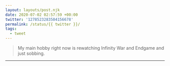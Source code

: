 ```yaml
---
layout: layouts/post.njk
date: 2020-07-02 02:57:59 +00:00
twitter: '1278523283504156678'
permalink: /status/{{ twitter }}/
tags: 
  - tweet
---
```


> My main hobby right now is rewatching Infinity War and Endgame and just sobbing.

---
